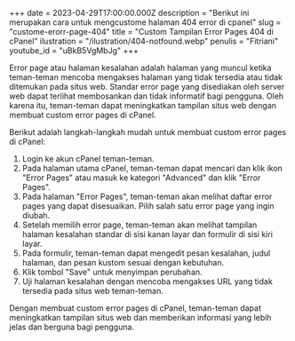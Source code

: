 +++
date = 2023-04-29T17:00:00.000Z
description = "Berikut ini merupakan cara untuk mengcustome halaman 404 error di cpanel"
slug = "custome-erorr-page-404"
title = "Custom Tampilan Error Pages 404 di cPanel"
ilustration = "/ilustration/404-notfound.webp"
penulis = "Fitriani"
youtube_id = "uBkB5VgMbJg"
+++

Error page atau halaman kesalahan adalah halaman yang muncul ketika teman-teman mencoba mengakses halaman yang tidak tersedia atau tidak ditemukan pada situs web. Standar error page yang disediakan oleh server web dapat terlihat membosankan dan tidak informatif bagi pengguna. Oleh karena itu, teman-teman dapat meningkatkan tampilan situs web dengan membuat custom error pages di cPanel.

Berikut adalah langkah-langkah mudah untuk membuat custom error pages di cPanel:

1. Login ke akun cPanel teman-teman.
2. Pada halaman utama cPanel, teman-teman dapat mencari dan klik ikon "Error Pages" atau masuk ke kategori "Advanced" dan klik "Error Pages".
3. Pada halaman "Error Pages", teman-teman akan melihat daftar error pages yang dapat disesuaikan. Pilih salah satu error page yang ingin diubah.
4. Setelah memilih error page, teman-teman akan melihat tampilan halaman kesalahan standar di sisi kanan layar dan formulir di sisi kiri layar.
5. Pada formulir, teman-teman dapat mengedit pesan kesalahan, judul halaman, dan pesan kustom sesuai dengan kebutuhan.
6. Klik tombol "Save" untuk menyimpan perubahan.
7. Uji halaman kesalahan dengan mencoba mengakses URL yang tidak tersedia pada situs web teman-teman.

Dengan membuat custom error pages di cPanel, teman-teman dapat meningkatkan tampilan situs web dan memberikan informasi yang lebih jelas dan berguna bagi pengguna.
